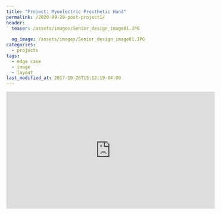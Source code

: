 ```yaml
---
title: "Project: Myoelectric Prosthetic Hand"
permalink: /2020-09-20-post-project1/
header:
  teaser: /assets/images/Senior_design_image01.JPG
  
  og_image: /assets/images/Senior_design_image01.JPG
categories:
  - projects
tags:
  - edge case
  - image
  - layout
last_modified_at: 2017-10-26T15:12:19-04:00
---
```



<iframe width="560" height="315" src="https://www.youtube.com/embed/vPXiGMrtvIg" frameborder="0" allow="accelerometer; autoplay; clipboard-write; encrypted-media; gyroscope; picture-in-picture" allowfullscreen></iframe>

